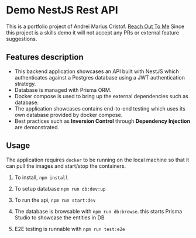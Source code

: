 # Demo NestJS Rest API

This is a portfolio project of Andrei Marius Cristof. [Reach Out To Me](https://andrei.sh/)
Since this project is a skills demo it will not accept any PRs or external feature suggestions.

## Features description

- This backend application showcases an API built with NestJS which authenticates against a Postgres database using a JWT authentication strategy.
- Database is managed with Prisma ORM.
- Docker compose is used to bring up the external dependencies such as database.
- The application showcases contains end-to-end testing which uses its own database provided by docker compose.
- Best practices such as **Inversion Control** through **Dependency Injection** are demonstrated.

## Usage

The application requires `docker` to be running on the local machine so that it can pull the images and start/stop the containers.

1. To install, `npm install`

2. To setup database `npm run db:dev:up`

3. To run the api, `npm run start:dev`

4. The database is browsable with `npm run db:browse`. this starts Prisma Studio to showcase the entities in DB

5. E2E testing is runnable with `npm run test:e2e`
